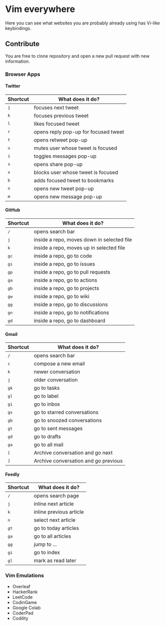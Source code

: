 # Vim everywhere

Here you can see what websites you are probably already using has Vi-like keybindings.

## Contribute

You are free to clone repository and open a new pull request with new information.

### Browser Apps

#### Twitter

| Shortcut     | What does it do?                     |
| ------------ | ------------------------------------ |
| <kbd>j</kbd> | focuses next tweet                   |
| <kbd>k</kbd> | focuses previous tweet               |
| <kbd>l</kbd> | likes focused tweet                  |
| <kbd>r</kbd> | opens reply pop-up for focused tweet |
| <kbd>t</kbd> | opens retweet pop-up                 |
| <kbd>u</kbd> | mutes user whose tweet is focused    |
| <kbd>i</kbd> | toggles messages pop-up              |
| <kbd>s</kbd> | opens share pop-up                   |
| <kbd>x</kbd> | blocks user whose tweet is focused   |
| <kbd>b</kbd> | adds focused tweet to bookmarks      |
| <kbd>n</kbd> | opens new tweet pop-up               |
| <kbd>m</kbd> | opens new message pop-up             |

#### GitHub

| Shortcut      | What does it do?                           |
| ------------  | ------------------------------------       |
| <kbd>/</kbd>  | opens search bar                           |
| <kbd>j</kbd>  | inside a repo, moves down in selected file |
| <kbd>k</kbd>  | inside a repo, moves up in selected file   |
| <kbd>gc</kbd> | inside a repo, go to code                  |
| <kbd>gi</kbd> | inside a repo, go to issues                |
| <kbd>gp</kbd> | inside a repo, go to pull requests         |
| <kbd>ga</kbd> | inside a repo, go to actions               |
| <kbd>gb</kbd> | inside a repo, go to projects              |
| <kbd>gw</kbd> | inside a repo, go to wiki                  |
| <kbd>gg</kbd> | inside a repo, go to discussions           |
| <kbd>gn</kbd> | inside a repo, go to notifications         |
| <kbd>gd</kbd> | inside a repo, go to dashboard             |

#### Gmail

| Shortcut      | What does it do?                     |
| ------------  | ------------------------------------ |
| <kbd>/</kbd>  | opens search bar                     |
| <kbd>c</kbd>  | compose a new email                  |
| <kbd>k</kbd>  | newer conversation                   |
| <kbd>j</kbd>  | older conversation                   |
| <kbd>gk</kbd> | go to tasks                          |
| <kbd>gl</kbd> | go to label                          |
| <kbd>gi</kbd> | go to inbox                          |
| <kbd>gs</kbd> | go to starred conversations          |
| <kbd>gb</kbd> | go to snoozed conversations          |
| <kbd>gt</kbd> | go to sent messages                  |
| <kbd>gd</kbd> | go to drafts                         |
| <kbd>ga</kbd> | go to all mail                       |
| <kbd>[</kbd>  | Archive conversation and go next	   |
| <kbd>]</kbd>  | Archive conversation and go previous |

#### Feedly

| Shortcut      | What does it do?                     |
| ------------  | ------------------------------------ |
| <kbd>/</kbd>  | opens search page                    |
| <kbd>j</kbd>  | inline next article                  |
| <kbd>k</kbd>  | inline previous article              |
| <kbd>n</kbd>  | select next article                  |
| <kbd>gt</kbd> | go to today articles                 |
| <kbd>ga</kbd> | go to all articles                   |
| <kbd>gg</kbd> | jump to ...                          |
| <kbd>gi</kbd> | go to index                          |
| <kbd>gl</kbd> | mark as read later                   |


### Vim Emulations

- Overleaf
- HackerRank
- LeetCode
- CodinGame
- Google Colab
- CoderPad
- Codility
